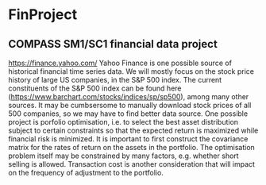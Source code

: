 # FinProject
## COMPASS SM1/SC1 financial data project

https://finance.yahoo.com/
Yahoo Finance is one possible source of historical financial time series data.
We will mostly focus on the stock price history of large US companies, in the S&P
500 index. The current constituents of the S&P 500 index can be found here (https://www.barchart.com/stocks/indices/sp/sp500),
among many other sources. It may be cumbsersome to manually download stock
prices of all 500 companies, so we may have to find better data source.
One possible project is porfolio optimisation, i.e. to select the best asset
distribution subject to certain constraints so that the expected return is
maximized while financial risk is minimized. It is important to first construct
the covariance matrix for the rates of return on the assets in the portfolio. The
optimisation problem itself may be constrained by many factors, e.g. whether
short selling is allowed. Transaction cost is another consideration that will
impact on the frequency of adjustment to the portfolio.
